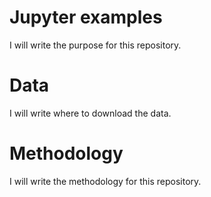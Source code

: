 # Jupyter examples

I will write the purpose for this repository.

# Data

I will write where to download the data.

# Methodology

I will write the methodology for this repository.
